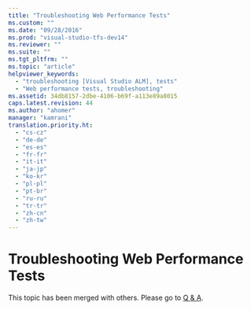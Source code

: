```yaml
---
title: "Troubleshooting Web Performance Tests"
ms.custom: ""
ms.date: "09/28/2016"
ms.prod: "visual-studio-tfs-dev14"
ms.reviewer: ""
ms.suite: ""
ms.tgt_pltfrm: ""
ms.topic: "article"
helpviewer_keywords: 
  - "troubleshooting [Visual Studio ALM], tests"
  - "Web performance tests, troubleshooting"
ms.assetid: 34db8157-2dbe-4106-b69f-a113e89a8015
caps.latest.revision: 44
ms.author: "ahomer"
manager: "kamrani"
translation.priority.ht: 
  - "cs-cz"
  - "de-de"
  - "es-es"
  - "fr-fr"
  - "it-it"
  - "ja-jp"
  - "ko-kr"
  - "pl-pl"
  - "pt-br"
  - "ru-ru"
  - "tr-tr"
  - "zh-cn"
  - "zh-tw"
---
```

# Troubleshooting Web Performance Tests
This topic has been merged with others. Please go to [Q &amp; A](http://msdn.microsoft.com/en-us/bd0a82fd-cec0-4861-bc09-e1b0b2d258ef).  
  
##  <a name="ActiveX"></a>